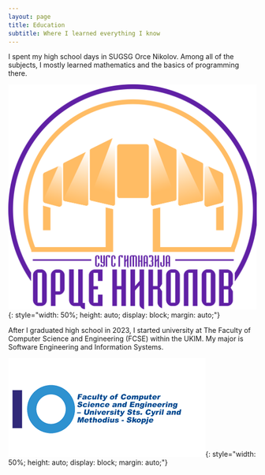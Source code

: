 ```yaml
---
layout: page
title: Education
subtitle: Where I learned everything I know
---
```


I spent my high school days in SUGSG Orce Nikolov. Among all of the subjects, I mostly learned mathematics and the basics of programming there.

![High School](/assets/img/high-school-image.jpg){: style="width: 50%; height: auto; display: block; margin: auto;"}

After I graduated high school in 2023, I started university at The Faculty of Computer Science and Engineering (FCSE) within the UKIM. My major is Software Engineering and Information Systems.

![University](/assets/img/university-image.jpg){: style="width: 50%; height: auto; display: block; margin: auto;"}
